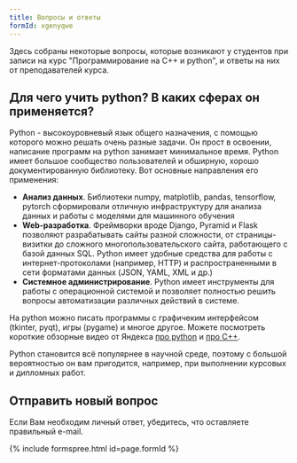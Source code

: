 ```yaml
---
title: Вопросы и ответы
formId: xgenyqwe
---
```


Здесь собраны некоторые вопросы, которые возникают у студентов при записи на курс "Программирование на C++ и python", и ответы на них от преподавателей курса.

## Для чего учить python? В каких сферах он применяется?

Python - высокоуровневый язык общего назначения, с помощью которого можно решать очень разные задачи. Он прост в освоении, написание программ на python занимает минимальное время. Python имеет большое сообщество пользователей и обширную, хорошо документированную библиотеку. Вот основные направления его применения:

* **Анализ данных**. Библиотеки numpy, matplotlib, pandas, tensorflow, pytorch сформировали отличную инфраструктуру для анализа данных и работы с моделями для машинного обучения
* **Web-разработка**. Фреймворки вроде Django, Pyramid и Flask позволяют разрабатывать сайты разной сложности, от страницы-визитки до сложного многопользовательского сайта, работающего с базой данных SQL. Python имеет удобные средства для работы с интернет-протоколами (например, HTTP) и распространенными в сети форматами данных (JSON, YAML, XML и др.)
* **Системное администрирование**. Python имеет инструменты для работы с операционной системой и позволяет полностью решить вопросы автоматизации различных действий в системе.

На python можно писать программы с графичеким интерфейсом (tkinter, pyqt), игры (pygame) и многое другое. Можете посмотреть короткие обзорные видео от Яндекса [про python](https://www.youtube.com/watch?v=6I7ybevPUKM) и [про C++](https://www.youtube.com/watch?v=pic8c9_snJw).

Python становится всё популярнее в научной среде, поэтому с большой вероятностью он вам пригодится, например, при выполнении курсовых и дипломных работ.

## Отправить новый вопрос

Если Вам необходим личный ответ, убедитесь, что оставляете правильный e-mail.

{% include formspree.html id=page.formId %}
